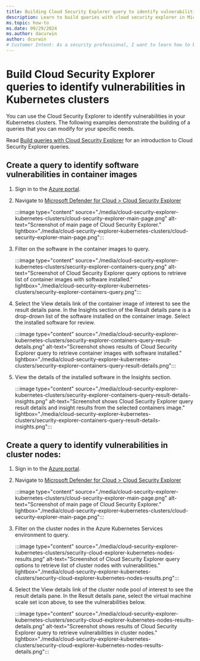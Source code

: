 ```yaml
---
title: Building Cloud Security Explorer query to identify vulnerabilities in Kubernetes clusters
description: Learn to build queries with cloud security explorer in Microsoft Defender for Cloud to investigate vulnerabilities Kubernetes clusters
ms.topic: how-to
ms.date: 09/29/2024
ms.author: dacurwin
author: dcurwin
# Customer Intent: As a security professional, I want to learn how to build queries with Cloud Security Explorer in Microsoft Defender for Cloud to show vulnerabilities in Kubernetes clusters.
---
```


# Build Cloud Security Explorer queries to identify vulnerabilities in Kubernetes clusters

You can use the Cloud Security Explorer to identify vulnerabilities in your Kubernetes clusters. The following examples demonstrate the building of a queries that you can modify for your specific needs.

Read [Build queries with Cloud Security Explorer](how-to-manage-cloud-security-explorer.md) for an introduction to Cloud Security Explorer queries.

## Create a query to identify software vulnerabilities in container images

1. Sign in to the [Azure portal](https://portal.azure.com).

1. Navigate to [Microsoft Defender for Cloud > Cloud Security Explorer](https://ms.portal.azure.com/#view/Microsoft_Azure_Security/SecurityMenuBlade/~/SecurityGraph)

    :::image type="content" source="./media/cloud-security-explorer-kubernetes-clusters/cloud-security-explorer-main-page.png" alt-text="Screenshot of main page of Cloud Security Explorer." lightbox="./media/cloud-security-explorer-kubernetes-clusters/cloud-security-explorer-main-page.png":::

1. Filter on the software in the container images to query.

    :::image type="content" source="./media/cloud-security-explorer-kubernetes-clusters/security-explorer-containers-query.png" alt-text="Screenshot of Cloud Security Explorer query options to retrieve list of container images with software installed." lightbox="./media/cloud-security-explorer-kubernetes-clusters/security-explorer-containers-query.png":::

1. Select the View details link of the container image of interest to see the result details pane. In the Insights section of the Result details pane is a drop-drown list of the software installed on the container image. Select the installed software for review.

    :::image type="content" source="./media/cloud-security-explorer-kubernetes-clusters/security-explorer-containers-query-result-details.png" alt-text="Screenshot shows results of Cloud Security Explorer query to retrieve container images with software installed." lightbox="./media/cloud-security-explorer-kubernetes-clusters/security-explorer-containers-query-result-details.png":::

1. View the details of the installed software in the Insights section.

    :::image type="content" source="./media/cloud-security-explorer-kubernetes-clusters/security-explorer-containers-query-result-details-insights.png" alt-text="Screenshot shows Cloud Security Explorer query result details and insight results from the selected containers image." lightbox="./media/cloud-security-explorer-kubernetes-clusters/security-explorer-containers-query-result-details-insights.png":::

## Create a query to identify vulnerabilities in cluster nodes:

1. Sign in to the [Azure portal](https://portal.azure.com).

1. Navigate to [Microsoft Defender for Cloud > Cloud Security Explorer](https://ms.portal.azure.com/#view/Microsoft_Azure_Security/SecurityMenuBlade/~/SecurityGraph)

    :::image type="content" source="./media/cloud-security-explorer-kubernetes-clusters/cloud-security-explorer-main-page.png" alt-text="Screenshot of main page of Cloud Security Explorer." lightbox="./media/cloud-security-explorer-kubernetes-clusters/cloud-security-explorer-main-page.png":::

1. Filter on the cluster nodes in the Azure Kubernetes Services environment to query.

    :::image type="content" source="./media/cloud-security-explorer-kubernetes-clusters/security-cloud-explorer-kubernetes-nodes-results.png" alt-text="Screenshot of Cloud Security Explorer query options to retrieve list of cluster nodes with vulnerabilities." lightbox="./media/cloud-security-explorer-kubernetes-clusters/security-cloud-explorer-kubernetes-nodes-results.png":::

1. Select the View details link of the cluster node pool of interest to see the result details pane. In the Result details pane, select the virtual machine scale set icon above, to see the vulnerabilities below.

    :::image type="content" source="./media/cloud-security-explorer-kubernetes-clusters/security-cloud-explorer-kubernetes-nodes-results-details.png" alt-text="Screenshot shows results of Cloud Security Explorer query to retrieve vulnerabilities in cluster nodes." lightbox="./media/cloud-security-explorer-kubernetes-clusters/security-cloud-explorer-kubernetes-nodes-results-details.png":::